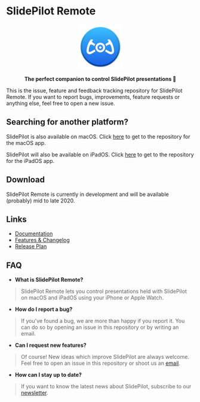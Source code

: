 # SlidePilot Remote

<p align="center">
  <img width=120 src="images/appicon.png"/>
</p>
<p align="center">
  <strong>The perfect companion to control SlidePilot presentations 📱</strong>
</p>

This is the issue, feature and feedback tracking repository for SlidePilot Remote. If you want to report bugs, improvements, feature requests or anything else, feel free to open a new issue.


## Searching for another platform?
SlidePilot is also available on macOS. Click [here](https://github.com/SlidePilot/SlidePilot-macOS) to get to the repository for the macOS app.

SlidePilot will also be available on iPadOS. Click [here](https://github.com/SlidePilot/SlidePilot-iPadOS) to get to the repository for the iPadOS app.

## Download
SlidePilot Remote is currently in development and will be available (probably) mid to late 2020.

## Links
- [Documentation](https://slidepilot.gitbook.io/slidepilot/)
- [Features & Changelog](https://slidepilot.gitbook.io/slidepilot/changelog)
- [Release Plan](https://slidepilot.gitbook.io/slidepilot/release-plan)

## FAQ

* **What is SlidePilot Remote?**
> SlidePilot Remote lets you control presentations held with SlidePilot on macOS and iPadOS using your iPhone or Apple Watch.

* **How do I report a bug?**
> If you've found a bug, we are more than happy if you report it.
> You can do so by opening an issue in this repository or by writing an email.

* **Can I request new features?**
> Of course! New ideas which improve SlidePilot are always welcome. Feel free to open an issue in this repository or shoot us an [email](mailto:SlidePilot<info@slidepilotapp.com>).

* **How can I stay up to date?**
> If you want to know the latest news about SlidePilot, subscribe to our [newsletter](https://slidepilotapp.us8.list-manage.com/subscribe/post?u=b76c3249644cb91c7a2e50596&id=049e8f25ef).
